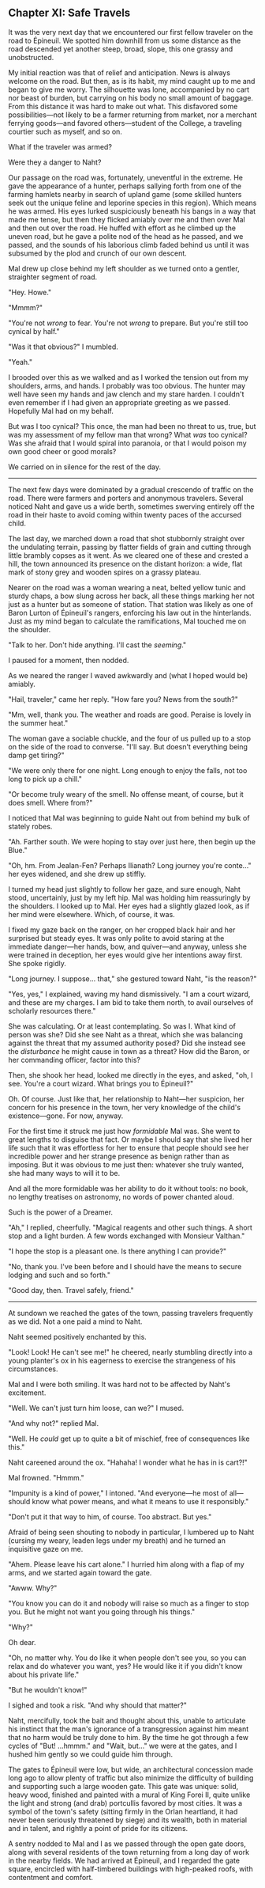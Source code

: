 Chapter XI: Safe Travels
------------------------

It was the very next day that we encountered our first fellow traveler on the road to Épineuil. We spotted him downhill from us some distance as the road descended yet another steep, broad, slope, this one grassy and unobstructed.

My initial reaction was that of relief and anticipation. News is always welcome on the road. But then, as is its habit, my mind caught up to me and began to give me worry. The silhouette was lone, accompanied by no cart nor beast of burden, but carrying on his body no small amount of baggage. From this distance it was hard to make out what. This disfavored some possibilities—not likely to be a farmer returning from market, nor a merchant ferrying goods—and favored others—student of the College, a traveling courtier such as myself, and so on.

What if the traveler was armed?

Were they a danger to Naht?

Our passage on the road was, fortunately, uneventful in the extreme. He gave the appearance of a hunter, perhaps sallying forth from one of the farming hamlets nearby in search of upland game (some skilled hunters seek out the unique feline and leporine species in this region). Which means he was armed. His eyes lurked suspiciously beneath his bangs in a way that made me tense, but then they flicked amiably over me and then over Mal and then out over the road. He huffed with effort as he climbed up the uneven road, but he gave a polite nod of the head as he passed, and we passed, and the sounds of his laborious climb faded behind us until it was subsumed by the plod and crunch of our own descent.

Mal drew up close behind my left shoulder as we turned onto a gentler, straighter segment of road.

"Hey. Howe."

"Mmmm?"

"You're not _wrong_ to fear. You're not _wrong_ to prepare. But you're still too cynical by half."

"Was it that obvious?" I mumbled.

"Yeah."

I brooded over this as we walked and as I worked the tension out from my shoulders, arms, and hands. I probably was too obvious. The hunter may well have seen my hands and jaw clench and my stare harden. I couldn't even remember if I had given an appropriate greeting as we passed. Hopefully Mal had on my behalf.

But was I too cynical? This once, the man had been no threat to us, true, but was my assessment of my fellow man that wrong? What _was_ too cynical? Was she afraid that I would spiral into paranoia, or that I would poison my own good cheer or good morals?

We carried on in silence for the rest of the day.

---

The next few days were dominated by a gradual crescendo of traffic on the road. There were farmers and porters and anonymous travelers. Several noticed Naht and gave us a wide berth, sometimes swerving entirely off the road in their haste to avoid coming within twenty paces of the accursed child.

The last day, we marched down a road that shot stubbornly straight over the undulating terrain, passing by flatter fields of grain and cutting through little brambly copses as it went. As we cleared one of these and crested a hill, the town announced its presence on the distant horizon: a wide, flat mark of stony grey and wooden spires on a grassy plateau.

Nearer on the road was a woman wearing a neat, belted yellow tunic and sturdy chaps, a bow slung across her back, all these things marking her not just as a hunter but as someone of station. That station was likely as one of Baron Lurton of Épineuil's rangers, enforcing his law out in the hinterlands. Just as my mind began to calculate the ramifications, Mal touched me on the shoulder.

"Talk to her. Don't hide anything. I'll cast the _seeming_."

I paused for a moment, then nodded.

As we neared the ranger I waved awkwardly and (what I hoped would be) amiably.

"Hail, traveler," came her reply. "How fare you? News from the south?"

"Mm, well, thank you. The weather and roads are good. Peraise is lovely in the summer heat."

The woman gave a sociable chuckle, and the four of us pulled up to a stop on the side of the road to converse. "I'll say. But doesn't everything being damp get tiring?"

"We were only there for one night. Long enough to enjoy the falls, not too long to pick up a chill."

"Or become truly weary of the smell. No offense meant, of course, but it does smell. Where from?"

I noticed that Mal was beginning to guide Naht out from behind my bulk of stately robes.

"Ah. Farther south. We were hoping to stay over just here, then begin up the Blue."

"Oh, hm. From Jealan-Fen? Perhaps Ilianath? Long journey you're conte..." her eyes widened, and she drew up stiffly.

I turned my head just slightly to follow her gaze, and sure enough, Naht stood, uncertainly, just by my left hip. Mal was holding him reassuringly by the shoulders. I looked up to Mal. Her eyes had a slightly glazed look, as if her mind were elsewhere. Which, of course, it was.

I fixed my gaze back on the ranger, on her cropped black hair and her surprised but steady eyes. It was only polite to avoid staring at the immediate danger—her hands, bow, and quiver—and anyway, unless she were trained in deception, her eyes would give her intentions away first. She spoke rigidly.

"Long journey. I suppose... that," she gestured toward Naht, "is the reason?"

"Yes, yes," I explained, waving my hand dismissively. "I am a court wizard, and these are my charges. I am bid to take them north, to avail ourselves of scholarly resources there."

She was calculating. Or at least contemplating. So was I. What kind of person was she? Did she see Naht as a threat, which she was balancing against the threat that my assumed authority posed? Did she instead see the _disturbance_ he might cause in town as a threat? How did the Baron, or her commanding officer, factor into this?

Then, she shook her head, looked me directly in the eyes, and asked, "oh, I see. You're a court wizard. What brings you to Épineuil?"

Oh. Of course. Just like that, her relationship to Naht—her suspicion, her concern for his presence in the town, her very knowledge of the child's existence—gone. For now, anyway.

For the first time it struck me just how _formidable_ Mal was. She went to great lengths to disguise that fact. Or maybe I should say that she lived her life such that it was effortless for her to ensure that people should see her incredible power and her strange presence as benign rather than as imposing. But it was obvious to me just then: whatever she truly wanted, she had many ways to will it to be.

And all the more formidable was her ability to do it without tools: no book, no lengthy treatises on astronomy, no words of power chanted aloud.

Such is the power of a Dreamer.

"Ah," I replied, cheerfully. "Magical reagents and other such things. A short stop and a light burden. A few words exchanged with Monsieur Valthan."

"I hope the stop is a pleasant one. Is there anything I can provide?"

"No, thank you. I've been before and I should have the means to secure lodging and such and so forth."

"Good day, then. Travel safely, friend."

---

At sundown we reached the gates of the town, passing travelers frequently as we did. Not a one paid a mind to Naht.

Naht seemed positively enchanted by this.

"Look! Look! He can't see me!" he cheered, nearly stumbling directly into a young planter's ox in his eagerness to exercise the strangeness of his circumstances.

Mal and I were both smiling. It was hard not to be affected by Naht's excitement.

"Well. We can't just turn him loose, can we?" I mused.

"And why not?" replied Mal.

"Well. He _could_ get up to quite a bit of mischief, free of consequences like this."

Naht careened around the ox. "Hahaha! I wonder what he has in is cart?!"

Mal frowned. "Hmmm."

"Impunity is a kind of power," I intoned. "And everyone—he most of all—should know what power means, and what it means to use it responsibly."

"Don't put it that way to him, of course. Too abstract. But yes."

Afraid of being seen shouting to nobody in particular, I lumbered up to Naht (cursing my weary, leaden legs under my breath) and he turned an inquisitive gaze on me.

"Ahem. Please leave his cart alone." I hurried him along with a flap of my arms, and we started again toward the gate.

"Awww. Why?"

"You know you can do it and nobody will raise so much as a finger to stop you. But he might not want you going through his things."

"Why?"

Oh dear.

"Oh, no matter why. You do like it when people don't see you, so you can relax and do whatever you want, yes? He would like it if you didn't know about his private life."

"But he wouldn't know!"

I sighed and took a risk. "And why should that matter?"

Naht, mercifully, took the bait and thought about this, unable to articulate his instinct that the man's ignorance of a transgression against him meant that no harm would be truly done to him. By the time he got through a few cycles of "But! ...hmmm." and "Wait, but..." we were at the gates, and I hushed him gently so we could guide him through.

The gates to Épineuil were low, but wide, an architectural concession made long ago to allow plenty of traffic but also minimize the difficulty of building and supporting such a large wooden gate. This gate was unique: solid, heavy wood, finished and painted with a mural of King Forei II, quite unlike the light and strong (and drab) portcullis favored by most cities. It was a symbol of the town's safety (sitting firmly in the Orlan heartland, it had never been seriously threatened by siege) and its wealth, both in material and in talent, and rightly a point of pride for its citizens.

A sentry nodded to Mal and I as we passed through the open gate doors, along with several residents of the town returning from a long day of work in the nearby fields. We had arrived at Épineuil, and I regarded the gate square, encircled with half-timbered buildings with high-peaked roofs, with contentment and comfort.